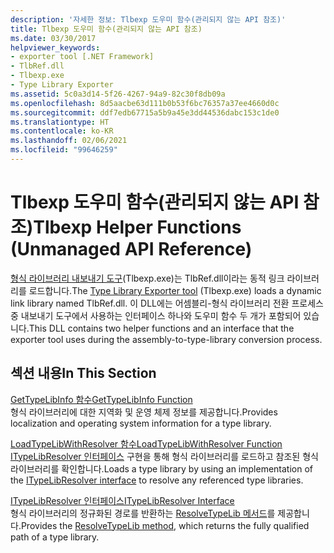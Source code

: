 ```yaml
---
description: '자세한 정보: Tlbexp 도우미 함수(관리되지 않는 API 참조)'
title: Tlbexp 도우미 함수(관리되지 않는 API 참조)
ms.date: 03/30/2017
helpviewer_keywords:
- exporter tool [.NET Framework]
- TlbRef.dll
- Tlbexp.exe
- Type Library Exporter
ms.assetid: 5c0a3d14-5f26-4267-94a9-82c30f8db09a
ms.openlocfilehash: 8d5aacbe63d111b0b53f6bc76357a37ee4660d0c
ms.sourcegitcommit: ddf7edb67715a5b9a45e3dd44536dabc153c1de0
ms.translationtype: HT
ms.contentlocale: ko-KR
ms.lasthandoff: 02/06/2021
ms.locfileid: "99646259"
---
```

# <a name="tlbexp-helper-functions-unmanaged-api-reference"></a><span data-ttu-id="39070-103">Tlbexp 도우미 함수(관리되지 않는 API 참조)</span><span class="sxs-lookup"><span data-stu-id="39070-103">Tlbexp Helper Functions (Unmanaged API Reference)</span></span>

<span data-ttu-id="39070-104">[형식 라이브러리 내보내기 도구](../../tools/tlbexp-exe-type-library-exporter.md)(Tlbexp.exe)는 TlbRef.dll이라는 동적 링크 라이브러리를 로드합니다.</span><span class="sxs-lookup"><span data-stu-id="39070-104">The [Type Library Exporter tool](../../tools/tlbexp-exe-type-library-exporter.md) (Tlbexp.exe) loads a dynamic link library named TlbRef.dll.</span></span> <span data-ttu-id="39070-105">이 DLL에는 어셈블리-형식 라이브러리 전환 프로세스 중 내보내기 도구에서 사용하는 인터페이스 하나와 도우미 함수 두 개가 포함되어 있습니다.</span><span class="sxs-lookup"><span data-stu-id="39070-105">This DLL contains two helper functions and an interface that the exporter tool uses during the assembly-to-type-library conversion process.</span></span>  
  
## <a name="in-this-section"></a><span data-ttu-id="39070-106">섹션 내용</span><span class="sxs-lookup"><span data-stu-id="39070-106">In This Section</span></span>  

 [<span data-ttu-id="39070-107">GetTypeLibInfo 함수</span><span class="sxs-lookup"><span data-stu-id="39070-107">GetTypeLibInfo Function</span></span>](gettypelibinfo-function.md)  
 <span data-ttu-id="39070-108">형식 라이브러리에 대한 지역화 및 운영 체제 정보를 제공합니다.</span><span class="sxs-lookup"><span data-stu-id="39070-108">Provides localization and operating system information for a type library.</span></span>  
  
 [<span data-ttu-id="39070-109">LoadTypeLibWithResolver 함수</span><span class="sxs-lookup"><span data-stu-id="39070-109">LoadTypeLibWithResolver Function</span></span>](loadtypelibwithresolver-function.md)  
 <span data-ttu-id="39070-110">[ITypeLibResolver 인터페이스](itypelibresolver-interface.md) 구현을 통해 형식 라이브러리를 로드하고 참조된 형식 라이브러리를 확인합니다.</span><span class="sxs-lookup"><span data-stu-id="39070-110">Loads a type library by using an implementation of the [ITypeLibResolver interface](itypelibresolver-interface.md) to resolve any referenced type libraries.</span></span>  
  
 [<span data-ttu-id="39070-111">ITypeLibResolver 인터페이스</span><span class="sxs-lookup"><span data-stu-id="39070-111">ITypeLibResolver Interface</span></span>](itypelibresolver-interface.md)  
 <span data-ttu-id="39070-112">형식 라이브러리의 정규화된 경로를 반환하는 [ResolveTypeLib 메서드](resolvetypelib-method.md)를 제공합니다.</span><span class="sxs-lookup"><span data-stu-id="39070-112">Provides the [ResolveTypeLib method](resolvetypelib-method.md), which returns the fully qualified path of a type library.</span></span>
